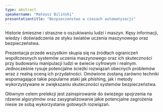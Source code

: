 ```yaml
---
type: abstract
speakername: "Mateusz Biliński"
presentationtitle: "Bezpieczeństwo w czasach automatyzacji"
---
```

Historie śmieszne i straszne o oszukiwaniu ludzi i maszyn. Kęsy informacji, wiedzy i doświadczenia ze styku światów uczenia maszynowego oraz bezpieczeństwa.

Prezentacja przede wszystkim skupia się na źródłach ograniczeń współczesnych systemów uczenia maszynowego oraz ich skuteczności przy budowaniu manipulacji ludzi w świecie cyfrowym i realnym. Jednocześnie rysuje potencjalne ścieżki rozwiązań obecnych problemów wraz z realną oceną ich przydatności. Omówione zostaną zarówno techniki wspomagające takie popularne ataki jak phishing, jak i metody wykorzystywane w zwiększaniu skuteczności systemów bezpieczeństwa.

Głównym celem prelekcji jest zainspirowanie do świeżego spojrzenia na rdzenie algorytmów oraz zasygnalizowanie jakie potencjalne zagrożenia niesie ze sobą wykorzystanie gotowych rozwiązań.
